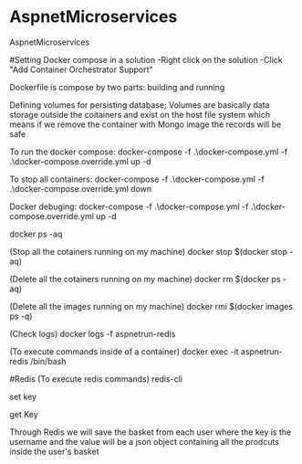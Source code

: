 # AspnetMicroservices
AspnetMicroservices

#Setting Docker compose in a solution
-Right click on the solution
-Click "Add Container Orchestrator Support"

Dockerfile is compose by two parts: building and running

Defining volumes for persisting database;
Volumes are basically data storage outside the coitainers and exist on the host file system which means if we remove the container with Mongo image the records will be safe

To run the docker compose:
docker-compose -f .\docker-compose.yml -f .\docker-compose.override.yml up -d

To stop all containers:
docker-compose -f .\docker-compose.yml -f .\docker-compose.override.yml down

Docker debuging:
docker-compose -f .\docker-compose.yml -f .\docker-compose.override.yml up -d

docker ps -aq

(Stop all the cotainers running on my machine)
docker stop $(docker stop -aq)

(Delete all the cotainers running on my machine)
docker rm $(docker ps -aq)

(Delete all the images running on my machine)
docker rmi $(docker images ps -q)

(Check logs)
docker logs -f aspnetrun-redis

(To execute commands inside of a container)
docker exec -it aspnetrun-redis /bin/bash

#Redis
(To execute redis commands)
redis-cli 

set key

get Key

Through Redis we will save the basket from each user where the key is the username and the value will be a json object containing all the prodcuts inside the user's basket